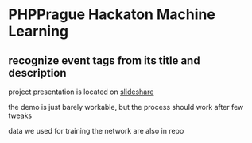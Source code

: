 PHPPrague Hackaton Machine Learning 
===================================

recognize event tags from its title and description
---------------------------------------------------

project presentation is located on [slideshare](http://www.slideshare.net/TomStrejek/eventigocz-machine-learning)

the demo is just barely workable, but the process should work after few tweaks

data we used for training the network are also in repo


